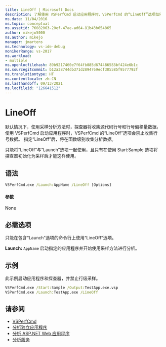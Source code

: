 ```yaml
---
title: LineOff | Microsoft Docs
description: 了解使用 VSPerfCmd 启动应用程序时，VSPerfCmd 的“LineOff”选项如何禁止收集行号数据。
ms.date: 11/04/2016
ms.topic: conceptual
ms.assetid: 76082063-20ef-47ae-ad64-81b43b654865
author: mikejo5000
ms.author: mikejo
manager: jmartens
ms.technology: vs-ide-debug
monikerRange: vs-2017
ms.workload:
- multiple
ms.openlocfilehash: 89b9217460e7f64fb085d674486583bf424e6b1c
ms.sourcegitcommit: b12a38744db371d2894769ecf305585f9577792f
ms.translationtype: HT
ms.contentlocale: zh-CN
ms.lasthandoff: 09/13/2021
ms.locfileid: "126641512"
---
```

# <a name="lineoff"></a>LineOff
默认情况下，使用采样分析方法时，探查器将收集源代码行号和行号偏移量数据。 使用 VSPerfCmd 启动应用程序时，VSPerfCmd 的“LineOff”选项会禁止收集行号数据。 指定“LineOff”后，将在函数级别收集分析数据。

 只能将“LineOff”与“Launch”选项一起使用，且只有在使用 Start:Sample 选项将探查器初始化为采样后才能这样使用。

## <a name="syntax"></a>语法

```cmd
VSPerfCmd.exe /Launch:AppName /LineOff [Options]
```

#### <a name="parameters"></a>参数
 None

## <a name="required-options"></a>必需选项
 只能在包含“Launch”选项的命令行上使用“LineOff”选项。

 **Launch:** `AppName` 启动指定的应用程序并开始使用采样方法进行分析。

## <a name="example"></a>示例
 此示例启动应用程序和探查器，并禁止行级采样。

```cmd
VSPerfCmd.exe /Start:Sample /Output:TestApp.exe.vsp
VSPerfCmd.exe /Launch:TestApp.exe /LineOff
```

## <a name="see-also"></a>请参阅
- [VSPerfCmd](../profiling/vsperfcmd.md)
- [分析独立应用程序](../profiling/command-line-profiling-of-stand-alone-applications.md)
- [分析 ASP.NET Web 应用程序](../profiling/command-line-profiling-of-aspnet-web-applications.md)
- [分析服务](../profiling/command-line-profiling-of-services.md)
